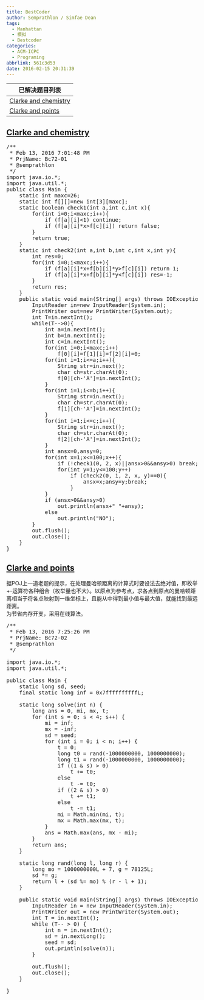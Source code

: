 ```yaml
---
title: BestCoder
author: Semprathlon / Simfae Dean
tags:
  - Manhattan
  - 模拟
  - Bestcoder
categories:
  - ACM-ICPC
  - Programing
abbrlink: 561c3d53
date: 2016-02-15 20:31:39
---
```

| 已解决题目列表                   |
| ------------------------- |
| [Clarke and chemistry][1] |
| [Clarke and points][2]    |

<!--more-->

## [Clarke and chemistry][3]

<pre class="minimize:true lang:java decode:true " title="hdu5625 (Click here to expand)" >/**
 * Feb 13, 2016 7:01:48 PM
 * PrjName: Bc72-01
 * @semprathlon
 */
import java.io.*;
import java.util.*;
public class Main {
    static int maxc=26;
    static int f[][]=new int[3][maxc];
    static boolean check1(int a,int c,int x){
        for(int i=0;i&lt;maxc;i++){
            if (f[a][i]&lt;1) continue;
            if (f[a][i]*x>f[c][i]) return false;
        }
        return true;
    }
    static int check2(int a,int b,int c,int x,int y){
        int res=0;
        for(int i=0;i&lt;maxc;i++){
            if (f[a][i]*x+f[b][i]*y>f[c][i]) return 1;
            if (f[a][i]*x+f[b][i]*y&lt;f[c][i]) res=-1;
        }
        return res;
    }
    public static void main(String[] args) throws IOException{
        InputReader in=new InputReader(System.in);
        PrintWriter out=new PrintWriter(System.out);
        int T=in.nextInt();
        while(T-->0){
            int a=in.nextInt();
            int b=in.nextInt();
            int c=in.nextInt();
            for(int i=0;i&lt;maxc;i++)
                f[0][i]=f[1][i]=f[2][i]=0;
            for(int i=1;i&lt;=a;i++){
                String str=in.next();
                char ch=str.charAt(0);
                f[0][ch-'A']=in.nextInt();
            }
            for(int i=1;i&lt;=b;i++){
                String str=in.next();
                char ch=str.charAt(0);
                f[1][ch-'A']=in.nextInt();
            }
            for(int i=1;i&lt;=c;i++){
                String str=in.next();
                char ch=str.charAt(0);
                f[2][ch-'A']=in.nextInt();
            }
            int ansx=0,ansy=0;
            for(int x=1;x&lt;=100;x++){
                if (!check1(0, 2, x)||ansx>0&&ansy>0) break;
                for(int y=1;y&lt;=100;y++)
                    if (check2(0, 1, 2, x, y)==0){
                        ansx=x;ansy=y;break;
                    }
            }
            if (ansx>0&&ansy>0)
                out.println(ansx+" "+ansy);
            else
                out.println("NO");
        }
        out.flush();
        out.close();
    }
}
</pre>

## [Clarke and points][4]

据POJ上一道老题的提示，在处理曼哈顿距离的计算式时要设法去绝对值，即枚举+-运算符各种组合（枚举量也不大）。以原点为参考点，求各点到原点的曼哈顿距离相当于将各点映射到一维坐标上，且能从中得到最小值与最大值，就能找到最远距离。  
为节省内存开支，采用在线算法。

<pre class="lang:java decode:true " title="hdu5626" >/**
 * Feb 13, 2016 7:25:26 PM
 * PrjName: Bc72-02
 * @semprathlon
 */

import java.io.*;
import java.util.*;

public class Main {
    static long sd, seed;
    final static long inf = 0x7ffffffffffL;

    static long solve(int n) {
        long ans = 0, mi, mx, t;
        for (int s = 0; s &lt; 4; s++) {
            mi = inf;
            mx = -inf;
            sd = seed;
            for (int i = 0; i &lt; n; i++) {
                t = 0;
                long t0 = rand(-1000000000, 1000000000);
                long t1 = rand(-1000000000, 1000000000);
                if ((1 & s) > 0)
                    t += t0;
                else
                    t -= t0;
                if ((2 & s) > 0)
                    t += t1;
                else
                    t -= t1;
                mi = Math.min(mi, t);
                mx = Math.max(mx, t);
            }
            ans = Math.max(ans, mx - mi);
        }
        return ans;
    }

    static long rand(long l, long r) {
        long mo = 1000000000L + 7, g = 78125L;
        sd *= g;
        return l + (sd %= mo) % (r - l + 1);
    }

    public static void main(String[] args) throws IOException {
        InputReader in = new InputReader(System.in);
        PrintWriter out = new PrintWriter(System.out);
        int T = in.nextInt();
        while (T-- > 0) {
            int n = in.nextInt();
            sd = in.nextLong();
            seed = sd;
            out.println(solve(n));
        }

        out.flush();
        out.close();
    }

}
</pre>

 [1]: http://bestcoder.hdu.edu.cn/contests/contest_chineseproblem.php?cid=671&pid=1001
 [2]: http://bestcoder.hdu.edu.cn/contests/contest_chineseproblem.php?cid=671&pid=1002
 [3]: http://acm.hdu.edu.cn/showproblem.php?pid=5625
 [4]: http://acm.hdu.edu.cn/showproblem.php?pid=5626